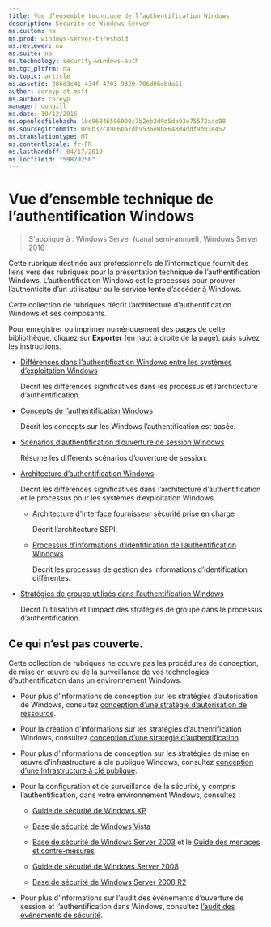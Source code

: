```yaml
---
title: Vue d’ensemble technique de l’authentification Windows
description: Sécurité de Windows Server
ms.custom: na
ms.prod: windows-server-threshold
ms.reviewer: na
ms.suite: na
ms.technology: security-windows-auth
ms.tgt_pltfrm: na
ms.topic: article
ms.assetid: 286d3e41-434f-4703-9320-706d06ebda51
author: coreyp-at-msft
ms.author: coreyp
manager: dongill
ms.date: 10/12/2016
ms.openlocfilehash: 1be96846596900c7b2eb2d9d5da93e75572aac98
ms.sourcegitcommit: 0d0b32c8986ba7db9536e0b8648d4ddf9b03e452
ms.translationtype: MT
ms.contentlocale: fr-FR
ms.lasthandoff: 04/17/2019
ms.locfileid: "59879250"
---
```

# <a name="windows-authentication-technical-overview"></a>Vue d’ensemble technique de l’authentification Windows

>S'applique à : Windows Server (canal semi-annuel), Windows Server 2016

Cette rubrique destinée aux professionnels de l’informatique fournit des liens vers des rubriques pour la présentation technique de l’authentification Windows. L’authentification Windows est le processus pour prouver l’authenticité d’un utilisateur ou le service tente d’accéder à Windows.

Cette collection de rubriques décrit l’architecture d’authentification Windows et ses composants.

Pour enregistrer ou imprimer numériquement des pages de cette bibliothèque, cliquez sur **Exporter** (en haut à droite de la page), puis suivez les instructions.

-   [Différences dans l’authentification Windows entre les systèmes d’exploitation Windows](https://technet.microsoft.com/library/dn169017.aspx)

    Décrit les différences significatives dans les processus et l’architecture d’authentification.

-   [Concepts de l’authentification Windows](https://technet.microsoft.com/library/dn169018.aspx)

    Décrit les concepts sur les Windows l’authentification est basée.

-   [Scénarios d’authentification d’ouverture de session Windows](https://technet.microsoft.com/library/dn169020.aspx)

    Résume les différents scénarios d’ouverture de session.

-   [Architecture d’authentification Windows](https://technet.microsoft.com/library/dn169024.aspx)

    Décrit les différences significatives dans l’architecture d’authentification et le processus pour les systèmes d’exploitation Windows.

    -   [Architecture d’Interface fournisseur sécurité prise en charge](https://technet.microsoft.com/library/dn169026.aspx)

        Décrit l’architecture SSPI.

    -   [Processus d’informations d’identification de l’authentification Windows](https://technet.microsoft.com/library/dn169014.aspx)

        Décrit les processus de gestion des informations d’identification différentes.

-   [Stratégies de groupe utilisés dans l’authentification Windows](https://technet.microsoft.com/library/dn169021.aspx)

    Décrit l’utilisation et l’impact des stratégies de groupe dans le processus d’authentification.

## <a name="what-is-not-covered"></a>Ce qui n’est pas couverte.
Cette collection de rubriques ne couvre pas les procédures de conception, de mise en œuvre ou de la surveillance de vos technologies d’authentification dans un environnement Windows.

-   Pour plus d’informations de conception sur les stratégies d’autorisation de Windows, consultez [conception d’une stratégie d’autorisation de ressource](https://technet.microsoft.com/library/cc783368.aspx).

-   Pour la création d’informations sur les stratégies d’authentification Windows, consultez [conception d’une stratégie d’authentification](https://technet.microsoft.com/library/cc758124.aspx).

-   Pour plus d’informations de conception sur les stratégies de mise en œuvre d’infrastructure à clé publique Windows, consultez [conception d’une Infrastructure à clé publique](https://technet.microsoft.com/library/cc773138.aspx).

-   Pour la configuration et de surveillance de la sécurité, y compris l’authentification, dans votre environnement Windows, consultez :

    -   [Guide de sécurité de Windows XP](https://www.microsoft.com/download/details.aspx?id=962)

    -   [Base de sécurité de Windows Vista](https://technet.microsoft.com/library/dd450978.aspx)

    -   [Base de sécurité de Windows Server 2003](https://technet.microsoft.com/library/cc163140.aspx) et le [Guide des menaces et contre-mesures](https://technet.microsoft.com/library/dd162275.aspx)

    -   [Guide de sécurité de Windows Server 2008](https://www.microsoft.com/download/details.aspx?id=17606)

    -   [Base de sécurité de Windows Server 2008 R2](https://technet.microsoft.com/library/gg236605.aspx)

-   Pour plus d’informations sur l’audit des événements d’ouverture de session et l’authentification dans Windows, consultez [l’audit des événements de sécurité](https://technet.microsoft.com/library/cc776394.aspx).


